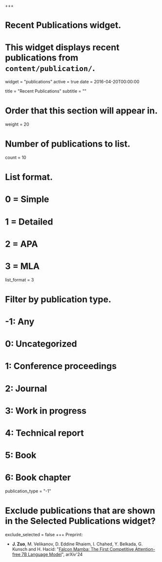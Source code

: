 +++
# Recent Publications widget.
# This widget displays recent publications from `content/publication/`.
widget = "publications"
active = true
date = 2016-04-20T00:00:00

title = "Recent Publications"
subtitle = ""

# Order that this section will appear in.
weight = 20

# Number of publications to list.
count = 10

# List format.
#   0 = Simple
#   1 = Detailed
#   2 = APA
#   3 = MLA
list_format = 3

# Filter by publication type.
# -1: Any
#  0: Uncategorized
#  1: Conference proceedings
#  2: Journal
#  3: Work in progress
#  4: Technical report
#  5: Book
#  6: Book chapter
publication_type = "-1"

# Exclude publications that are shown in the Selected Publications widget?
exclude_selected = false
+++
Preprint:

- **J. Zuo**, M. Velikanov, D. Eddine Rhaiem, I. Chahed, Y. Belkada, G. Kunsch and H. Hacid: "[Falcon Mamba: The First Competitive Attention-free 7B Language Model](https://arxiv.org/pdf/2410.05355)", arXiv'24
